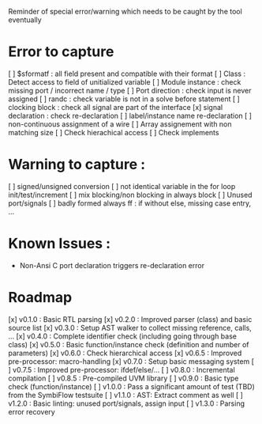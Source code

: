 Reminder of special error/warning which needs to be caught by the tool eventually

# Error to capture

 [ ] $sformatf : all field present and compatible with their format
 [ ] Class : Detect access to field of unitialized variable
 [ ] Module instance : check missing port / incorrect name / type
 [ ] Port direction : check input is never assigned
 [ ] randc : check variable is not in a solve before statement
 [ ] clocking block : check all signal are part of the interface
 [x] signal declaration : check re-declaration
 [ ] label/instance name re-declaration
 [ ] non-continuous assignment of a wire
 [ ] Array assignement with non matching size
 [ ] Check hierachical access
 [ ] Check implements


# Warning to capture :

 [ ] signed/unsigned conversion
 [ ] not identical variable in the for loop init/test/increment
 [ ] mix blocking/non blocking in always block
 [ ] Unused port/signals
 [ ] badly formed always ff : if without else, missing case entry, ...

# Known Issues :
 - Non-Ansi C port declaration triggers re-declaration error

# Roadmap
 [x] v0.1.0 : Basic RTL parsing
 [x] v0.2.0 : Improved parser (class) and basic source list
 [x] v0.3.0 : Setup AST walker to collect missing reference, calls, ...
 [x] v0.4.0 : Complete identifier check (including going through base class)
 [x] v0.5.0 : Basic function/instance check (definition and number of parameters)
 [x] v0.6.0 : Check hierarchical access
 [x] v0.6.5 : Improved pre-processor: macro-handling
 [x] v0.7.0 : Setup basic messaging system
 [ ] v0.7.5 : Improved pre-processor: ifdef/else/...
 [ ] v0.8.0 : Incremental compilation
 [ ] v0.8.5 : Pre-compiled UVM library
 [ ] v0.9.0 : Basic type check (function/instance)
 [ ] v1.0.0 : Pass a significant amount of test (TBD) from the SymbiFlow testsuite
 [ ] v1.1.0 : AST: Extract comment as well
 [ ] v1.2.0 : Basic linting: unused port/signals, assign input
 [ ] v1.3.0 : Parsing error recovery
